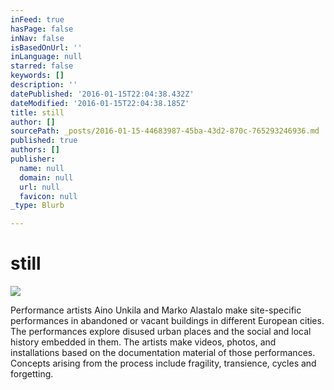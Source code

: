 ```yaml
---
inFeed: true
hasPage: false
inNav: false
isBasedOnUrl: ''
inLanguage: null
starred: false
keywords: []
description: ''
datePublished: '2016-01-15T22:04:38.432Z'
dateModified: '2016-01-15T22:04:38.185Z'
title: still
author: []
sourcePath: _posts/2016-01-15-44683987-45ba-43d2-870c-765293246936.md
published: true
authors: []
publisher:
  name: null
  domain: null
  url: null
  favicon: null
_type: Blurb

---
```

# still
![](https://the-grid-user-content.s3-us-west-2.amazonaws.com/b07b341a-c33b-41e7-91b0-cad4be06ce43.jpg)

Performance artists Aino Unkila and Marko Alastalo make site-specific 
performances in abandoned or vacant buildings in different European 
cities. The performances explore disused urban places and the social and
local history embedded in them. The artists make videos, photos, and 
installations based on the documentation material of those performances.
Concepts arising from the process include fragility, transience, cycles
and forgetting.